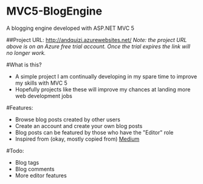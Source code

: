# MVC5-BlogEngine
A blogging engine developed with ASP.NET MVC 5

##Project URL: http://andquizi.azurewebsites.net/
*Note: the project URL above is on an Azure free trial account. Once the trial expires the link will no longer work.*

#What is this?
- A simple project I am continually developing in my spare time to improve my skills with MVC 5
 - Hopefully projects like these will improve my chances at landing more web development jobs

#Features:
- Browse blog posts created by other users
- Create an account and create your own blog posts
- Blog posts can be featured by those who have the "Editor" role
- Inspired from (okay, mostly copied from) [Medium](www.Medium.com)

#Todo:
- Blog tags 
- Blog comments
- More editor features
